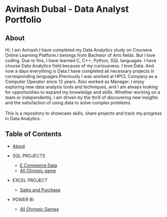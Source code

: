 # Avinash Dubal - Data Analyst Portfolio
## About
Hi, I am Avinash.I have completed my Data Analytics study on Coursera Online Learning Platform.I belongs from Bachelor of Arts fields. But I love coding. Due to this, I have learned C, C++, Python, SQL languages. I have choose Data Analytics field because of my curiousness. I love Data. And now a days everything is Data.I have completed all necessary projects in corresponding languages.Previously I was worked at HPCL Company as a Computer Operator since 12 years. Also worked as Manager. I enjoy exploring new data analysis tools and techniques, and I am always looking for opportunities to expand my knowledge and skills. Whether working on a team or independently, I am driven by the thrill of discovering new insights and the satisfaction of using data to solve complex problems.
<br>
<br>
This is a repository to showcase skills, share projects and track my progress in Data Analytics.
## Table of Contents
- [About](https://github.com/Avinash362-max/Avinash_portfolio/blob/main/README.md)
 - SQL PROJECTS
      - [E Commerce Data](https://github.com/Avinash362-max/Avinash_portfolio/blob/main/Analyze%20Ecommerce%20Customer%20Data%20And%20Customer%20Ratios)
      - [ All Olympic game](https://github.com/Avinash362-max/Avinash_portfolio/blob/main/SQL%20Practice%20on%20All%20Olympic%20%20Game%20Dataset)
        
 - EXCEL PROJECT
      - [Sales and Purchase](https://github.com/Avinash362-max/Avinash_portfolio/commit/f3846d2aa15b0d5d11ae5bbd88c5ec0f1206a7f1)
 - POWER BI
      - [ All Olympic Games](https://github.com/Avinash362-max/Avinash_portfolio/blob/main/333.png)       
        
    
   
